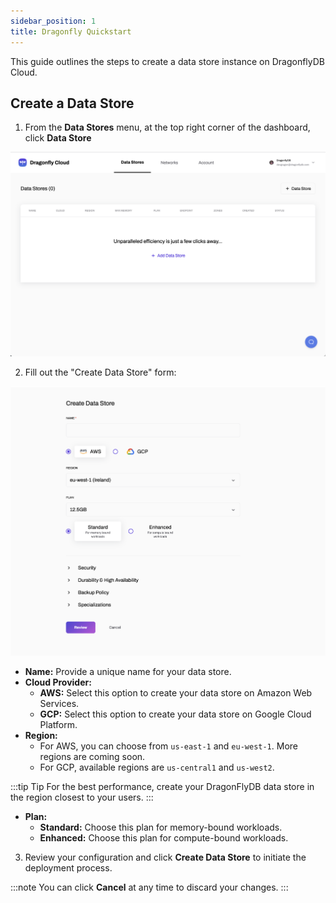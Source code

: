 ```yaml
---
sidebar_position: 1
title: Dragonfly Quickstart
---
```


This guide outlines the steps to create a data store instance on DragonflyDB Cloud.

## Create a Data Store 

1. From the **Data Stores** menu, at the top right corner of the dashboard,  click **Data Store**

![dashboard](../../static/img/dashboard.png)


2. Fill out the "Create Data Store" form:

![create-datastore](../../static/img/create-datastore.png)

   - **Name:** Provide a unique name for your data store.
   - **Cloud Provider:**
     - **AWS:** Select this option to create your data store on Amazon Web Services.
     - **GCP:** Select this option to create your data store on Google Cloud Platform.
   - **Region:**
     - For AWS, you can choose from `us-east-1` and `eu-west-1`. More regions are coming soon.
     - For GCP, available regions are `us-central1` and `us-west2`.

:::tip Tip
For the best performance, create your DragonFlyDB data store in the region closest to your users.
:::

   - **Plan:**
     - **Standard:** Choose this plan for memory-bound workloads.
     - **Enhanced:** Choose this plan for compute-bound workloads.

3. Review your configuration and click **Create Data Store** to initiate the deployment process.

:::note
You can click **Cancel** at any time to discard your changes.
:::

